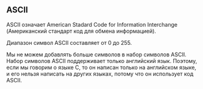 ## ASCII

ASCII означает American Stadard Code for Information Interchange (Американский стандарт код для обмена
информацией). 

Диапазон символ ASCII составляет от 0 до 255. 

Мы не можем добавлять больше символов в набор символов ASCII. Набор символов ASCII поддерживает только английский язык. Поэтому, если мы говорим
о языке C, то он написан только на английском языке, и его нельзя написать на других языках, потому что
он использует код ASCII.
